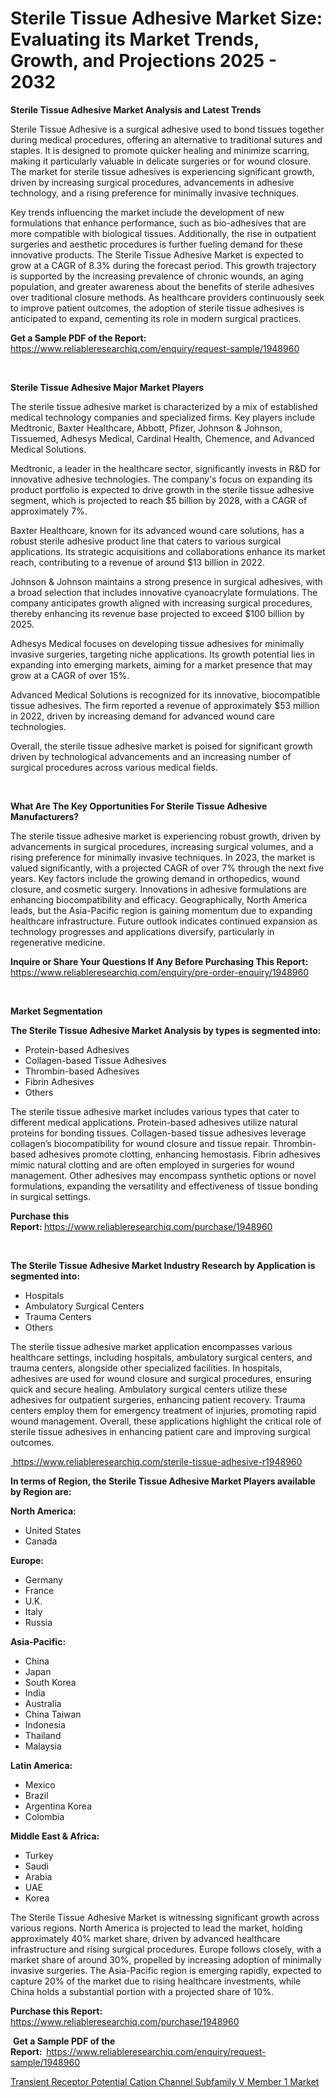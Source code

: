 <p><h1>Sterile Tissue Adhesive Market Size: Evaluating its Market Trends, Growth, and Projections 2025 - 2032</h1></p><p><strong>Sterile Tissue Adhesive Market Analysis and Latest Trends</strong></p>
<p><p>Sterile Tissue Adhesive is a surgical adhesive used to bond tissues together during medical procedures, offering an alternative to traditional sutures and staples. It is designed to promote quicker healing and minimize scarring, making it particularly valuable in delicate surgeries or for wound closure. The market for sterile tissue adhesives is experiencing significant growth, driven by increasing surgical procedures, advancements in adhesive technology, and a rising preference for minimally invasive techniques.</p><p>Key trends influencing the market include the development of new formulations that enhance performance, such as bio-adhesives that are more compatible with biological tissues. Additionally, the rise in outpatient surgeries and aesthetic procedures is further fueling demand for these innovative products. The Sterile Tissue Adhesive Market is expected to grow at a CAGR of 8.3% during the forecast period. This growth trajectory is supported by the increasing prevalence of chronic wounds, an aging population, and greater awareness about the benefits of sterile adhesives over traditional closure methods. As healthcare providers continuously seek to improve patient outcomes, the adoption of sterile tissue adhesives is anticipated to expand, cementing its role in modern surgical practices.</p></p>
<p><strong>Get a Sample PDF of the Report:&nbsp;</strong> <a href="https://www.reliableresearchiq.com/enquiry/request-sample/1948960?utm_campaign=3193&utm_medium=2&utm_source=Github&utm_content=ia&utm_term=08032025&utm_id=sterile-tissue-adhesive">https://www.reliableresearchiq.com/enquiry/request-sample/1948960</a></p>
<p>&nbsp;</p>
<p><strong>Sterile Tissue Adhesive Major Market Players</strong></p>
<p><p>The sterile tissue adhesive market is characterized by a mix of established medical technology companies and specialized firms. Key players include Medtronic, Baxter Healthcare, Abbott, Pfizer, Johnson & Johnson, Tissuemed, Adhesys Medical, Cardinal Health, Chemence, and Advanced Medical Solutions. </p><p>Medtronic, a leader in the healthcare sector, significantly invests in R&D for innovative adhesive technologies. The company's focus on expanding its product portfolio is expected to drive growth in the sterile tissue adhesive segment, which is projected to reach $5 billion by 2028, with a CAGR of approximately 7%.</p><p>Baxter Healthcare, known for its advanced wound care solutions, has a robust sterile adhesive product line that caters to various surgical applications. Its strategic acquisitions and collaborations enhance its market reach, contributing to a revenue of around $13 billion in 2022. </p><p>Johnson & Johnson maintains a strong presence in surgical adhesives, with a broad selection that includes innovative cyanoacrylate formulations. The company anticipates growth aligned with increasing surgical procedures, thereby enhancing its revenue base projected to exceed $100 billion by 2025.</p><p>Adhesys Medical focuses on developing tissue adhesives for minimally invasive surgeries, targeting niche applications. Its growth potential lies in expanding into emerging markets, aiming for a market presence that may grow at a CAGR of over 15%.</p><p>Advanced Medical Solutions is recognized for its innovative, biocompatible tissue adhesives. The firm reported a revenue of approximately $53 million in 2022, driven by increasing demand for advanced wound care technologies.</p><p>Overall, the sterile tissue adhesive market is poised for significant growth driven by technological advancements and an increasing number of surgical procedures across various medical fields.</p></p>
<p>&nbsp;</p>
<p><strong>What Are The Key Opportunities For Sterile Tissue Adhesive Manufacturers?</strong></p>
<p><p>The sterile tissue adhesive market is experiencing robust growth, driven by advancements in surgical procedures, increasing surgical volumes, and a rising preference for minimally invasive techniques. In 2023, the market is valued significantly, with a projected CAGR of over 7% through the next five years. Key factors include the growing demand in orthopedics, wound closure, and cosmetic surgery. Innovations in adhesive formulations are enhancing biocompatibility and efficacy. Geographically, North America leads, but the Asia-Pacific region is gaining momentum due to expanding healthcare infrastructure. Future outlook indicates continued expansion as technology progresses and applications diversify, particularly in regenerative medicine.</p></p>
<p><strong>Inquire or Share Your Questions If Any Before Purchasing This Report:</strong> <a href="https://www.reliableresearchiq.com/enquiry/pre-order-enquiry/1948960?utm_campaign=3193&utm_medium=2&utm_source=Github&utm_content=ia&utm_term=08032025&utm_id=sterile-tissue-adhesive">https://www.reliableresearchiq.com/enquiry/pre-order-enquiry/1948960</a></p>
<p>&nbsp;</p>
<p><strong>Market Segmentation</strong></p>
<p><strong>The Sterile Tissue Adhesive Market Analysis by types is segmented into:</strong></p>
<p><ul><li>Protein-based Adhesives</li><li>Collagen-based Tissue Adhesives</li><li>Thrombin-based Adhesives</li><li>Fibrin Adhesives</li><li>Others</li></ul></p>
<p><p>The sterile tissue adhesive market includes various types that cater to different medical applications. Protein-based adhesives utilize natural proteins for bonding tissues. Collagen-based tissue adhesives leverage collagen’s biocompatibility for wound closure and tissue repair. Thrombin-based adhesives promote clotting, enhancing hemostasis. Fibrin adhesives mimic natural clotting and are often employed in surgeries for wound management. Other adhesives may encompass synthetic options or novel formulations, expanding the versatility and effectiveness of tissue bonding in surgical settings.</p></p>
<p><strong>Purchase this Report:&nbsp;</strong><a href="https://www.reliableresearchiq.com/purchase/1948960?utm_campaign=3193&utm_medium=2&utm_source=Github&utm_content=ia&utm_term=08032025&utm_id=sterile-tissue-adhesive">https://www.reliableresearchiq.com/purchase/1948960</a></p>
<p>&nbsp;</p>
<p><strong>The Sterile Tissue Adhesive Market Industry Research by Application is segmented into:</strong></p>
<p><ul><li>Hospitals</li><li>Ambulatory Surgical Centers</li><li>Trauma Centers</li><li>Others</li></ul></p>
<p><p>The sterile tissue adhesive market application encompasses various healthcare settings, including hospitals, ambulatory surgical centers, and trauma centers, alongside other specialized facilities. In hospitals, adhesives are used for wound closure and surgical procedures, ensuring quick and secure healing. Ambulatory surgical centers utilize these adhesives for outpatient surgeries, enhancing patient recovery. Trauma centers employ them for emergency treatment of injuries, promoting rapid wound management. Overall, these applications highlight the critical role of sterile tissue adhesives in enhancing patient care and improving surgical outcomes.</p></p>
<p><a href="https://www.reliableresearchiq.com/sterile-tissue-adhesive-r1948960?utm_campaign=3193&utm_medium=2&utm_source=Github&utm_content=ia&utm_term=08032025&utm_id=sterile-tissue-adhesive">&nbsp;https://www.reliableresearchiq.com/sterile-tissue-adhesive-r1948960</a></p>
<p><strong>In terms of Region, the Sterile Tissue Adhesive Market Players available by Region are:</strong></p>
<p>
    <p> <strong> North America: </strong>
        <ul>
            <li>United States</li>
            <li>Canada</li>
        </ul>
        </p> 
    <p> <strong> Europe: </strong>
        <ul>
            <li>Germany</li>
            <li>France</li>
            <li>U.K.</li>
            <li>Italy</li>
            <li>Russia</li>
        </ul>
        </p> 
    <p> <strong> Asia-Pacific: </strong>
        <ul>
            <li>China</li>
            <li>Japan</li>
            <li>South Korea</li>
            <li>India</li>
            <li>Australia</li>
            <li>China Taiwan</li>
            <li>Indonesia</li>
            <li>Thailand</li>
            <li>Malaysia</li>
        </ul>
        </p> 
    <p> <strong> Latin America: </strong>
        <ul>
            <li>Mexico</li>
            <li>Brazil</li>
            <li>Argentina Korea</li>
            <li>Colombia</li>
        </ul>
        </p> 
    <p> <strong> Middle East & Africa: </strong>
        <ul>
            <li>Turkey</li>
            <li>Saudi</li>
            <li>Arabia</li>
            <li>UAE</li>
            <li>Korea</li>
        </ul>
    </p>
    </p>
<p><p>The Sterile Tissue Adhesive Market is witnessing significant growth across various regions. North America is projected to lead the market, holding approximately 40% market share, driven by advanced healthcare infrastructure and rising surgical procedures. Europe follows closely, with a market share of around 30%, propelled by increasing adoption of minimally invasive surgeries. The Asia-Pacific region is emerging rapidly, expected to capture 20% of the market due to rising healthcare investments, while China holds a substantial portion with a projected share of 10%.</p></p>
<p><strong>Purchase this Report: </strong><a href="https://www.reliableresearchiq.com/purchase/1948960?utm_campaign=3193&utm_medium=2&utm_source=Github&utm_content=ia&utm_term=08032025&utm_id=sterile-tissue-adhesive">https://www.reliableresearchiq.com/purchase/1948960</a></p>
<p>&nbsp;<strong>Get a Sample PDF of the Report:&nbsp;&nbsp;</strong><a href="https://www.reliableresearchiq.com/enquiry/request-sample/1948960?utm_campaign=3193&utm_medium=2&utm_source=Github&utm_content=ia&utm_term=08032025&utm_id=sterile-tissue-adhesive">https://www.reliableresearchiq.com/enquiry/request-sample/1948960</a></p>
<p><strong></strong></p>
<p><p><a href="https://github.com/lateshab69/Market-Research-Report-List-1/blob/main/transient-receptor-potential-cation-channel-subfamily-v-member-1-market.md?utm_campaign=3193&utm_medium=2&utm_source=Github&utm_content=ia&utm_term=08032025&utm_id=sterile-tissue-adhesive">Transient Receptor Potential Cation Channel Subfamily V Member 1 Market</a></p></p>